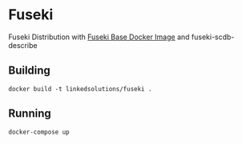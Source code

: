 # Fuseki
Fuseki Distribution with [Fuseki Base Docker Image](https://github.com/linked-solutions/fuseki-base) and fuseki-scdb-describe

## Building

    docker build -t linkedsolutions/fuseki .

## Running 

    docker-compose up
